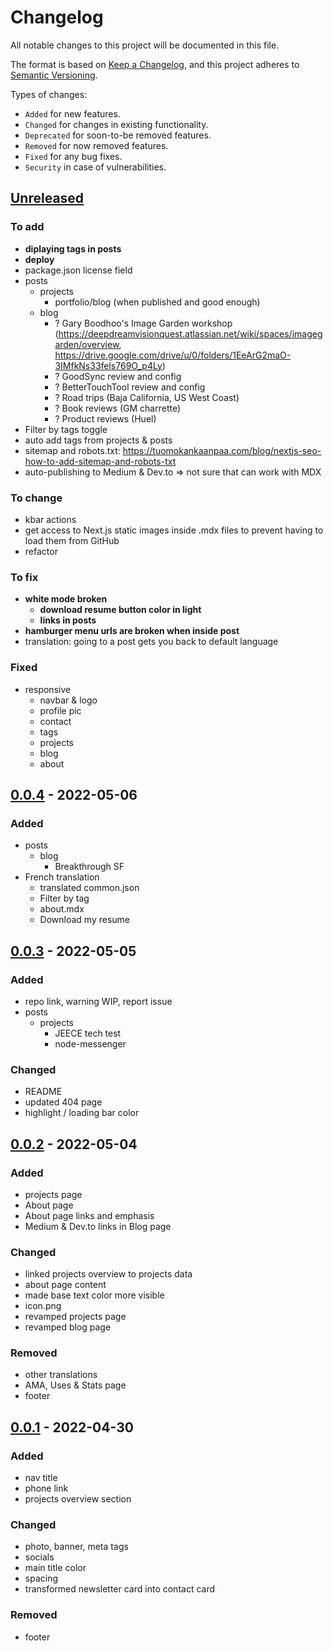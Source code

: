 # Changelog

All notable changes to this project will be documented in this file.

The format is based on [Keep a Changelog](https://keepachangelog.com/en/1.0.0/),
and this project adheres to [Semantic Versioning](https://semver.org/spec/v2.0.0.html).

Types of changes:
- `Added` for new features.
- `Changed` for changes in existing functionality.
- `Deprecated` for soon-to-be removed features.
- `Removed` for now removed features.
- `Fixed` for any bug fixes.
- `Security` in case of vulnerabilities.

## [Unreleased](https://github.com/ben-clem/portfolio-blog/compare/v0.0.4...HEAD)

### To add

- **diplaying tags in posts**
- **deploy**
- package.json license field
- posts
  - projects
    - portfolio/blog (when published and good enough)
  - blog
    - ? Gary Boodhoo's Image Garden workshop (https://deepdreamvisionquest.atlassian.net/wiki/spaces/imagegarden/overview, https://drive.google.com/drive/u/0/folders/1EeArG2maO-3IMfkNs33fels769O_p4Ly)
    - ? GoodSync review and config
    - ? BetterTouchTool review and config
    - ? Road trips (Baja California, US West Coast)
    - ? Book reviews (GM charrette)
    - ? Product reviews (Huel)
- Filter by tags toggle
- auto add tags from projects & posts
- sitemap and robots.txt: https://tuomokankaanpaa.com/blog/nextjs-seo-how-to-add-sitemap-and-robots-txt
- auto-publishing to Medium & Dev.to => not sure that can work with MDX

### To change

- kbar actions
- get access to Next.js static images inside .mdx files to prevent having to load them from GitHub
- refactor

### To fix

- **white mode broken**
  - **download resume button color in light**
  - **links in posts**
- **hamburger menu urls are broken when inside post**
- translation: going to a post gets you back to default language

### Fixed

- responsive
  - navbar & logo
  - profile pic
  - contact
  - tags
  - projects
  - blog
  - about

## [0.0.4](https://github.com/ben-clem/portfolio-blog/compare/v0.0.3...v0.0.4) - 2022-05-06

### Added

- posts
  - blog
    - Breakthrough SF
- French translation
  - translated common.json
  - Filter by tag
  - about.mdx
  - Download my resume

## [0.0.3](https://github.com/ben-clem/portfolio-blog/compare/v0.0.2...v0.0.3) - 2022-05-05

### Added

- repo link, warning WIP, report issue
- posts
  - projects
    - JEECE tech test
    - node-messenger

### Changed

- README
- updated 404 page
- highlight / loading bar color


## [0.0.2](https://github.com/ben-clem/portfolio-blog/compare/v0.0.1...v0.0.2) - 2022-05-04

### Added

- projects page
- About page
- About page links and emphasis
- Medium & Dev.to links in Blog page

### Changed

- linked projects overview to projects data
- about page content
- made base text color more visible
- icon.png
- revamped projects page
- revamped blog page

### Removed

- other translations
- AMA, Uses & Stats page
- footer

## [0.0.1](https://github.com/ben-clem/portfolio-blog/releases/tag/v0.0.1) - 2022-04-30

### Added

- nav title
- phone link
- projects overview section

### Changed

- photo, banner, meta tags
- socials
- main title color
- spacing
- transformed newsletter card into contact card

### Removed

- footer